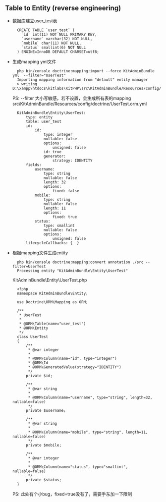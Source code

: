 ## Table to Entity (reverse engineering)
- 数据库建立user_test表

		CREATE TABLE `user_test` (
		  `id` int(11) NOT NULL PRIMARY KEY,
		  `username` varchar(32) NOT NULL,
		  `mobile` char(11) NOT NULL,
		  `status` smallint(6) NOT NULL
		) ENGINE=InnoDB DEFAULT CHARSET=utf8;
- 生成mapping yml文件

		php bin/console doctrine:mapping:import --force KitAdminBundle yml  --filter="UserTest"
		Importing mapping information from "default" entity manager
  		> writing D:\xampp\htdocs\kitlabs\KitPHP\src\KitAdminBundle/Resources/config/doctrine/UserTest.orm.yml
  	PS: --filter 大小写敏感，若不设置，会生成所有表的mapping  
	src\KitAdminBundle/Resources/config/doctrine/UserTest.orm.yml

		KitAdminBundle\Entity\UserTest:
		    type: entity
		    table: user_test
		    id:
		        id:
		            type: integer
		            nullable: false
		            options:
		                unsigned: false
		            id: true
		            generator:
		                strategy: IDENTITY
		    fields:
		        username:
		            type: string
		            nullable: false
		            length: 32
		            options:
		                fixed: false
		        mobile:
		            type: string
		            nullable: false
		            length: 11
		            options:
		                fixed: true
		        status:
		            type: smallint
		            nullable: false
		            options:
		                unsigned: false
		    lifecycleCallbacks: {  }
- 根据mapping文件生成entity

		php bin/console doctrine:mapping:convert annotation ./src --filter=UserTest
		Processing entity "KitAdminBundle\Entity\UserTest"
	KitAdminBundle\Entity\UserTest.php
	
		<?php
		namespace KitAdminBundle\Entity;
		
		use Doctrine\ORM\Mapping as ORM;
		
		/**
		 * UserTest
		 *
		 * @ORM\Table(name="user_test")
		 * @ORM\Entity
		 */
		class UserTest
		{
		    /**
		     * @var integer
		     *
		     * @ORM\Column(name="id", type="integer")
		     * @ORM\Id
		     * @ORM\GeneratedValue(strategy="IDENTITY")
		     */
		    private $id;
		
		    /**
		     * @var string
		     *
		     * @ORM\Column(name="username", type="string", length=32, nullable=false)
		     */
		    private $username;
		
		    /**
		     * @var string
		     *
		     * @ORM\Column(name="mobile", type="string", length=11, nullable=false)
		     */
		    private $mobile;
		
		    /**
		     * @var integer
		     *
		     * @ORM\Column(name="status", type="smallint", nullable=false)
		     */
		    private $status;
		}
	PS: 此处有个小bug，fixed=true没有了，需要手东加一下限制
	
